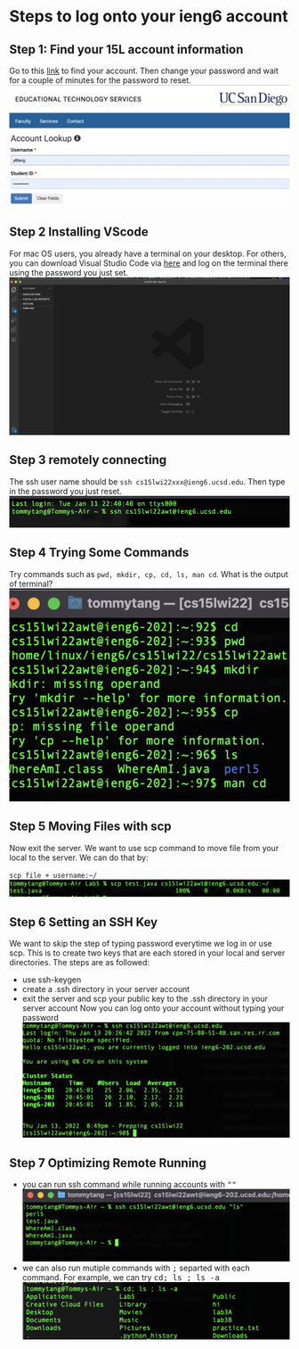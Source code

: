 # Steps to log onto your ieng6 account
## Step 1: Find your 15L account information
Go to this [link](https://sdacs.ucsd.edu/~icc/index.php) to find your account. Then change your password and wait for a couple of minutes for the password to reset.
![step1](images/Step1.png)

## Step 2 Installing VScode
For mac OS users, you already have a terminal on your desktop. For others, you can download Visual Studio Code via [here](https://code.visualstudio.com/download) and log on the terminal there using the password you just set. 
![vscode](images/VSCode.png)
## Step 3 remotely connecting
The ssh user name should be `ssh cs15lwi22xxx@ieng6.ucsd.edu`.
Then type in the password you just reset.
![step3](images/step2.png)

## Step 4 Trying Some Commands
Try commands such as `pwd, mkdir, cp, cd, ls, man cd`. What is the output of terminal?
![](images/command.png)
## Step 5 Moving Files with scp
Now exit the server. We want to use scp command to move file from your local to the server. We can do that by:

`scp file + username:~/`
![scp](images/scp.png)
## Step 6 Setting an SSH Key
We want to skip the step of typing password everytime we log in or use scp. This is to create two keys that are each stored in your local and server directories. The steps are as followed:
* use ssh-keygen
* create a .ssh directory in your server account
* exit the server and scp your public key to the .ssh directory in your server account
Now you can log onto your account without typing your password
![keygen](images/keygen.png)
## Step 7 Optimizing Remote Running 
* you can run ssh command while running accounts with <kbd>""</kbd>
![sshremote](images/sshremote.png)
* we can also run mutiple commands with <kbd>;</kbd> separted with each command. For example, we can try <kbd>cd; ls ; ls -a</kbd>
![mutiple](images/mutiple.png)
